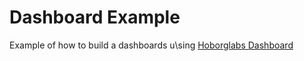 # Dashboard Example

Example of how to build a dashboards u\sing [Hoborglabs Dashboard](http://dashboard.hoborglabs.com/)
